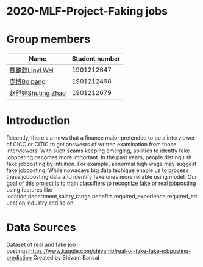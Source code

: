 # 2020-MLF-Project-Faking jobs
# Group members
| Name  | Student number |
| ------------- | ------------- |
| [魏麟懿Linyi Wei](https://github.com/Linyi-Wei)  |  1901212647 |
| [庞博Bo pang]()  | 1901212498  |
| [赵舒婷Shuting Zhao](https://github.com/Shuuting) | 1901212679 |
# Introduction
Recently, there's a news that a finance major pretended to be a interviewer of CICC or CITIC to get answesrs of written examination from those interviewers. With such scams keeping emerging, abilities to identfy fake jobposting becomes more important. In the past years, people distinguish fake jobposting by intuition. For example, abnormal high wage may suggest fake jobposting. While nowadays big data techique enable us to process these jobposting data and identify fake ones more reliable using model.
Our goal of this project is to train classifiers to recognize fake or real jobposting using features like location,department,salary_range,benefits,required_experience,required_education,industry and so on.
# Data Sources
Dataset of real and fake job postings:https://www.kaggle.com/shivamb/real-or-fake-fake-jobposting-prediction 
Created by Shivam Bansal
